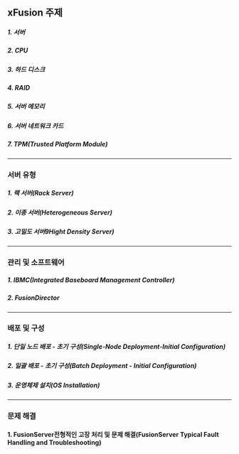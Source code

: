 ## **xFusion 주제**

##### 1. 서버
##### 2. CPU
##### 3. 하드 디스크
##### 4. RAID
##### 5. 서버 메모리
##### 6. 서버 네트워크 카드
##### 7. TPM(Trusted Platform Module)


--- 
### **서버 유형**
##### 1. 랙 서버(Rack Server) 

##### 2. 이종 서버(Heterogeneous Server)

##### 3. 고밀도 서버9Hight Density Server) 

--- 
### **관리 및 소프트웨어**
##### 1. IBMC(Integrated Baseboard Management Controller)

##### 2. FusionDirector

--- 
### **배포 및 구성**
##### 1. 단일 노드 배포 - 초기 구성(Single-Node Deployment-Initial Configuration)

##### 2. 일괄 배포 - 초기 구성(Batch Deployment - Initial Configuration)

##### 3. 운영체제 설치(OS Installation)

---
### **문제 해결**
#### 1. FusionServer전형적인 고장 처리 및 문제 해결(FusionServer Typical Fault Handling and Troubleshooting)


